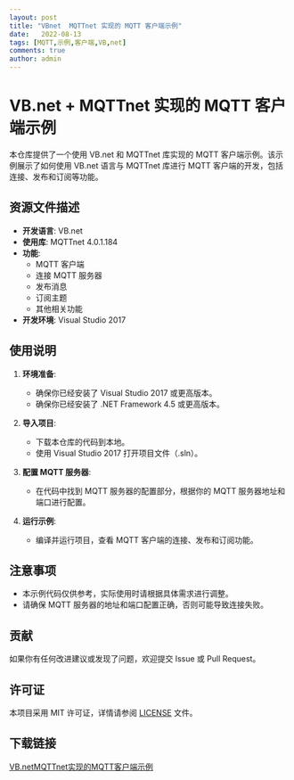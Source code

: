 ```yaml
---
layout: post
title: "VBnet  MQTTnet 实现的 MQTT 客户端示例"
date:   2022-08-13
tags: [MQTT,示例,客户端,VB,net]
comments: true
author: admin
---
```

# VB.net + MQTTnet 实现的 MQTT 客户端示例

本仓库提供了一个使用 VB.net 和 MQTTnet 库实现的 MQTT 客户端示例。该示例展示了如何使用 VB.net 语言与 MQTTnet 库进行 MQTT 客户端的开发，包括连接、发布和订阅等功能。

## 资源文件描述

- **开发语言**: VB.net
- **使用库**: MQTTnet 4.0.1.184
- **功能**: 
  - MQTT 客户端
  - 连接 MQTT 服务器
  - 发布消息
  - 订阅主题
  - 其他相关功能
- **开发环境**: Visual Studio 2017

## 使用说明

1. **环境准备**:
   - 确保你已经安装了 Visual Studio 2017 或更高版本。
   - 确保你已经安装了 .NET Framework 4.5 或更高版本。

2. **导入项目**:
   - 下载本仓库的代码到本地。
   - 使用 Visual Studio 2017 打开项目文件（.sln）。

3. **配置 MQTT 服务器**:
   - 在代码中找到 MQTT 服务器的配置部分，根据你的 MQTT 服务器地址和端口进行配置。

4. **运行示例**:
   - 编译并运行项目，查看 MQTT 客户端的连接、发布和订阅功能。

## 注意事项

- 本示例代码仅供参考，实际使用时请根据具体需求进行调整。
- 请确保 MQTT 服务器的地址和端口配置正确，否则可能导致连接失败。

## 贡献

如果你有任何改进建议或发现了问题，欢迎提交 Issue 或 Pull Request。

## 许可证

本项目采用 MIT 许可证，详情请参阅 [LICENSE](LICENSE) 文件。

## 下载链接

[VB.netMQTTnet实现的MQTT客户端示例](https://pan.quark.cn/s/5d9a32d7da3d)